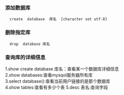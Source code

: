 ### 添加数据库
```mysql
  create  database  库名  [character set utf-8]  
```
### 删除指定库
```mysql
  drop  database 库名
```
### 查询库的详细信息
 1.show create database 库名：查看某一个数据库详细信息  
 2.show databases:查看mysqol服务器所有库  
 3.select database():查看当前用户链接的是那个数据库  
 4.show tables:查看有多少个表
 5.desc  表名:查询字段
